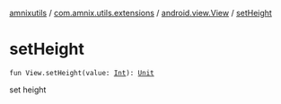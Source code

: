 [amnixutils](../../index.md) / [com.amnix.utils.extensions](../index.md) / [android.view.View](index.md) / [setHeight](./set-height.md)

# setHeight

`fun View.setHeight(value: `[`Int`](https://kotlinlang.org/api/latest/jvm/stdlib/kotlin/-int/index.html)`): `[`Unit`](https://kotlinlang.org/api/latest/jvm/stdlib/kotlin/-unit/index.html)

set height

